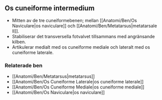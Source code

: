 ## Os cuneiforme intermedium

- Mitten av de tre cuneiformebenen; mellan [[Anatomi/Ben/Os Naviculare|os naviculare]] och [[Anatomi/Ben/Metatarsus|metatarsale II]].  
- Stabiliserar det transversella fotvalvet tillsammans med angränsande kilben.  
- Artikulerar medialt med os cuneiforme mediale och lateralt med os cuneiforme laterale.

### Relaterade ben
- [[Anatomi/Ben/Metatarsus|metatarsus]]
- [[Anatomi/Ben/Os Cuneiforme Laterale|os cuneiforme laterale]]
- [[Anatomi/Ben/Os Cuneiforme Mediale|os cuneiforme mediale]]
- [[Anatomi/Ben/Os Naviculare|os naviculare]]
